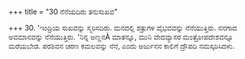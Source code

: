 +++
title = "30 ನೆನೆಯದಿರು ತನುಸುಖವ"

+++
30. 'ಇಂದ್ರಿಯ ಸುಖವನ್ನು ಸ್ಮರಿಸದಿರು. ಮನದಲ್ಲಿ ಶತ್ರುಗಳ ವೈಭವವನ್ನು ನೆನೆಯುತ್ತಿರು. ನನಗಾದ ಅವಮಾನವನ್ನು ನೆನೆಯುತ್ತಿರು.  'ನಿನ್ನ ಅಣ್ಣನÀ ಮಾತನ್ನೂ, ಮುನಿ ವೇದವ್ಯಾಸರ ಮಂತ್ರೋಪದೇಶವನ್ನೂ ಮರೆಯಬೇಡ. ಪರಶಿವನ ಚರಣ ಕಮಲವನ್ನು ನೆನೆ, ಎಂದು ಅರ್ಜುನನ ಕಾಲಿಗೆ ದ್ರೌಪದಿ ನಮಸ್ಕರಿಸಿದಳು.